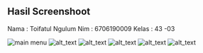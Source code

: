 ## Hasil Screenshoot
Nama    : Toifatul Ngulum
Nim     : 6706190009
Kelas   : 43 -03

![main menu](https://github.com/D3IF-Cool/4303-hitung-bmi-toifatululum/blob/master/Screenshoot/1.png?raw=true)
![alt_text](https://github.com/D3IF-Cool/4303-hitung-bmi-toifatululum/blob/master/Screenshoot/2.png?raw=true)
![alt_text](https://github.com/D3IF-Cool/4303-hitung-bmi-toifatululum/blob/master/Screenshoot/3.png?raw=true)
![alt_text](https://github.com/D3IF-Cool/4303-hitung-bmi-toifatululum/blob/master/Screenshoot/4.png?raw=true)
![alt_text](https://github.com/D3IF-Cool/4303-hitung-bmi-toifatululum/blob/master/Screenshoot/5.png?raw=true)
![alt_text](https://github.com/D3IF-Cool/4303-hitung-bmi-toifatululum/blob/master/Screenshoot/6.png?raw=true)

